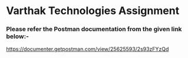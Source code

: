 # Varthak Technologies Assignment

### Please refer the Postman documentation from the given link below:-
https://documenter.getpostman.com/view/25625593/2s93zFYzQd
